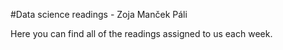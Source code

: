 #Data science readings - Zoja Manček Páli

Here you can find all of the readings assigned to us each week. 